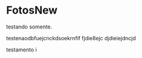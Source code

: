 # FotosNew
testando somente.




testenaodbfuejcnckdsoekrnfif
fjdie8ejc
djdieiejdncjd


testamento i
